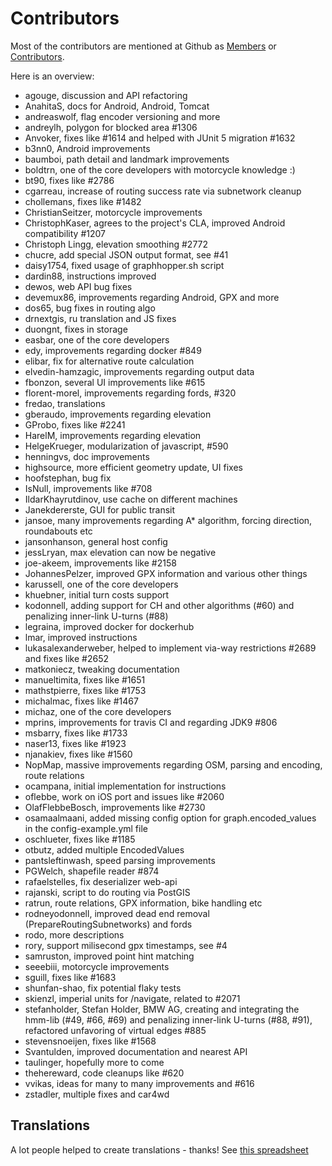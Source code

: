# Contributors

Most of the contributors are mentioned at Github as [Members](https://github.com/graphhopper?tab=members) or [Contributors](https://github.com/graphhopper/graphhopper/contributors).

Here is an overview:

 * agouge, discussion and API refactoring
 * AnahitaS, docs for Android, Android, Tomcat
 * andreaswolf, flag encoder versioning and more
 * andreylh, polygon for blocked area #1306
 * Anvoker, fixes like #1614 and helped with JUnit 5 migration #1632 
 * b3nn0, Android improvements
 * baumboi, path detail and landmark improvements
 * boldtrn, one of the core developers with motorcycle knowledge :)
 * bt90, fixes like #2786
 * cgarreau, increase of routing success rate via subnetwork cleanup
 * chollemans, fixes like #1482
 * ChristianSeitzer, motorcycle improvements
 * ChristophKaser, agrees to the project's CLA, improved Android compatibility #1207
 * Christoph Lingg, elevation smoothing #2772
 * chucre, add special JSON output format, see #41
 * daisy1754, fixed usage of graphhopper.sh script
 * dardin88, instructions improved
 * dewos, web API bug fixes
 * devemux86, improvements regarding Android, GPX and more
 * dos65, bug fixes in routing algo
 * drnextgis, ru translation and JS fixes
 * duongnt, fixes in storage
 * easbar, one of the core developers
 * edy, improvements regarding docker #849
 * elibar, fix for alternative route calculation
 * elvedin-hamzagic, improvements regarding output data
 * fbonzon, several UI improvements like #615
 * florent-morel, improvements regarding fords, #320
 * fredao, translations 
 * gberaudo, improvements regarding elevation
 * GProbo, fixes like #2241
 * HarelM, improvements regarding elevation
 * HelgeKrueger, modularization of javascript, #590
 * henningvs, doc improvements
 * highsource, more efficient geometry update, UI fixes
 * hoofstephan, bug fix   
 * IsNull, improvements like #708
 * IldarKhayrutdinov, use cache on different machines
 * Janekdererste, GUI for public transit
 * jansoe, many improvements regarding A* algorithm, forcing direction, roundabouts etc
 * jansonhanson, general host config
 * jessLryan, max elevation can now be negative
 * joe-akeem, improvements like #2158
 * JohannesPelzer, improved GPX information and various other things
 * karussell, one of the core developers
 * khuebner, initial turn costs support
 * kodonnell, adding support for CH and other algorithms (#60) and penalizing inner-link U-turns (#88)
 * legraina, improved docker for dockerhub
 * lmar, improved instructions
 * lukasalexanderweber, helped to implement via-way restrictions #2689 and fixes like #2652
 * matkoniecz, tweaking documentation
 * manueltimita, fixes like #1651
 * mathstpierre, fixes like #1753
 * michalmac, fixes like #1467
 * michaz, one of the core developers
 * mprins, improvements for travis CI and regarding JDK9 #806
 * msbarry, fixes like #1733
 * naser13, fixes like #1923
 * njanakiev, fixes like #1560
 * NopMap, massive improvements regarding OSM, parsing and encoding, route relations
 * ocampana, initial implementation for instructions
 * oflebbe, work on iOS port and issues like #2060
 * OlafFlebbeBosch, improvements like #2730
 * osamaalmaani, added missing config option for graph.encoded_values in the config-example.yml file
 * oschlueter, fixes like #1185
 * otbutz, added multiple EncodedValues
 * pantsleftinwash, speed parsing improvements
 * PGWelch, shapefile reader #874
 * rafaelstelles, fix deserializer web-api
 * rajanski, script to do routing via PostGIS
 * ratrun, route relations, GPX information, bike handling etc
 * rodneyodonnell, improved dead end removal (PrepareRoutingSubnetworks) and fords
 * rodo, more descriptions
 * rory, support milisecond gpx timestamps, see #4 
 * samruston, improved point hint matching
 * seeebiii, motorcycle improvements
 * sguill, fixes like #1683
 * shunfan-shao, fix potential flaky tests
 * skienzl, imperial units for /navigate, related to #2071
 * stefanholder, Stefan Holder, BMW AG, creating and integrating the hmm-lib (#49, #66, #69) and penalizing inner-link U-turns (#88, #91), refactored unfavoring of virtual edges #885
 * stevensnoeijen, fixes like #1568 
 * Svantulden, improved documentation and nearest API
 * taulinger, hopefully more to come 
 * thehereward, code cleanups like #620
 * vvikas, ideas for many to many improvements and #616
 * zstadler, multiple fixes and car4wd

## Translations

A lot people helped to create translations - thanks!
See [this spreadsheet](https://docs.google.com/spreadsheets/d/18z00Rbt6QvLIkayEV9P89vW9oU0QbTVsjRk9nz1CeFY/edit#gid=0)
